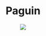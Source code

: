 <h1 align="center">Paguin</h1>
<p align="center">
  <img src="https://user-images.githubusercontent.com/12019149/34413153-a31ed23a-ebf2-11e7-8940-b7311c13c730.jpg">
</p>
